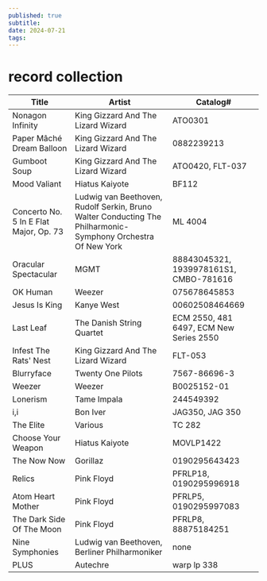```yaml
---
published: true
subtitle:
date: 2024-07-21
tags: 
---
```


# record collection
|Title                                  |Artist                                                                                                      |Catalog#                               |
|---------------------------------------|------------------------------------------------------------------------------------------------------------|---------------------------------------|
|Nonagon Infinity                       |King Gizzard And The Lizard Wizard                                                                          |ATO0301                                |
|Paper Mâché Dream Balloon              |King Gizzard And The Lizard Wizard                                                                          |0882239213                             |
|Gumboot Soup                           |King Gizzard And The Lizard Wizard                                                                          |ATO0420, FLT-037                       |
|Mood Valiant                           |Hiatus Kaiyote                                                                                              |BF112                                  |
|Concerto No. 5 In E Flat Major, Op. 73 |Ludwig van Beethoven, Rudolf Serkin, Bruno Walter Conducting The Philharmonic-Symphony Orchestra Of New York|ML 4004                                |
|Oracular Spectacular                   |MGMT                                                                                                        |88843045321, 1939978161S1, CMBO-781616 |
|OK Human                               |Weezer                                                                                                      |075678645853                           |
|Jesus Is King                          |Kanye West                                                                                                  |00602508464669                         |
|Last Leaf                              |The Danish String Quartet                                                                                   |ECM 2550, 481 6497, ECM New Series 2550|
|Infest The Rats' Nest                  |King Gizzard And The Lizard Wizard                                                                          |FLT-053                                |
|Blurryface                             |Twenty One Pilots                                                                                           |7567-86696-3                           |
|Weezer                                 |Weezer                                                                                                      |B0025152-01                            |
|Lonerism                               |Tame Impala                                                                                                 |244549392                              |
|i,i                                    |Bon Iver                                                                                                    |JAG350, JAG 350                        |
|The Elite                              |Various                                                                                                     |TC 282                                 |
|Choose Your Weapon                     |Hiatus Kaiyote                                                                                              |MOVLP1422                              |
|The Now Now                            |Gorillaz                                                                                                    |0190295643423                          |
|Relics                                 |Pink Floyd                                                                                                  |PFRLP18, 0190295996918                 |
|Atom Heart Mother                      |Pink Floyd                                                                                                  |PFRLP5, 0190295997083                  |
|The Dark Side Of The Moon              |Pink Floyd                                                                                                  |PFRLP8, 88875184251                    |
|Nine Symphonies                        |Ludwig van Beethoven, Berliner Philharmoniker                                                               |none                                   |
|PLUS                                   |Autechre                                                                                                    |warp lp 338                            |
